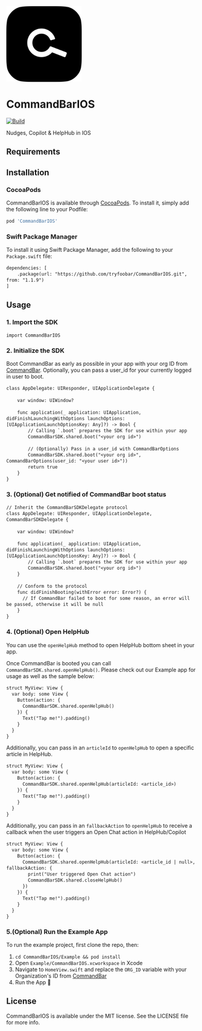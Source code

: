 <img src="docs/img/CommandBar.png" alt="CommandBar Logo" width="200" height="200">

# CommandBarIOS

[![Build](https://github.com/tryfoobar/CommandBarIOS/actions/workflows/ci.yml/badge.svg)](https://github.com/tryfoobar/CommandBarIOS/actions/workflows/ci.yml)

Nudges, Copilot & HelpHub in IOS

## Requirements

## Installation

### CocoaPods

CommandBarIOS is available through [CocoaPods](https://cocoapods.org). To install
it, simply add the following line to your Podfile:

```ruby
pod 'CommandBarIOS'
```

### Swift Package Manager

To install it using Swift Package Manager, add the following to your `Package.swift` file:

```
dependencies: [
    .package(url: "https://github.com/tryfoobar/CommandBarIOS.git", from: "1.1.9")
]
```

## Usage

### 1. Import the SDK

```
import CommandBarIOS
```

### 2. Initialize the SDK

Boot CommandBar as early as possible in your app with your org ID from [CommandBar](https://mobile.commandbar.com). Optionally, you can pass a user_id for your currently logged in user to boot.

```
class AppDelegate: UIResponder, UIApplicationDelegate {

    var window: UIWindow?

    func application(_ application: UIApplication, didFinishLaunchingWithOptions launchOptions: [UIApplicationLaunchOptionsKey: Any]?) -> Bool {
        // Calling `.boot` prepares the SDK for use within your app
        CommandBarSDK.shared.boot("<your org id>")

        // (Optionally) Pass in a user_id with CommandBarOptions
        CommandBarSDK.shared.boot("<your org id>", CommandBarOptions(user_id: "<your user id>"))
        return true
    }
}
```

### 3. (Optional) Get notified of CommandBar boot status

```
// Inherit the CommandBarSDKDelegate protocol
class AppDelegate: UIResponder, UIApplicationDelegate, CommandBarSDKDelegate {

    var window: UIWindow?

    func application(_ application: UIApplication, didFinishLaunchingWithOptions launchOptions: [UIApplicationLaunchOptionsKey: Any]?) -> Bool {
        // Calling `.boot` prepares the SDK for use within your app
        CommandBarSDK.shared.boot("<your org id>")
    }

    // Conform to the protocol
    func didFinishBooting(withError error: Error?) {
      // If CommandBar failed to boot for some reason, an error will be passed, otherwise it will be null
    }
}
```

### 4. (Optional) Open HelpHub

You can use the `openHelpHub` method to open HelpHub bottom sheet in your app.

Once CommandBar is booted you can call `CommandBarSDK.shared.openHelpHub()`. Please check out our Example app for usage as well as the sample below:

```
struct MyView: View {
  var body: some View {
    Button(action: {
      CommandBarSDK.shared.openHelpHub()
    }) {
      Text("Tap me!").padding()
    }
  }
}
```

Additionally, you can pass in an `articleId` to `openHelpHub` to open a specific article in HelpHub.

```
struct MyView: View {
  var body: some View {
    Button(action: {
      CommandBarSDK.shared.openHelpHub(articleId: <article_id>)
    }) {
      Text("Tap me!").padding()
    }
  }
}
```

Additionally, you can pass in an `fallbackAction` to `openHelpHub` to receive a callback when the user triggers an Open Chat action in HelpHub/Copilot

```
struct MyView: View {
  var body: some View {
    Button(action: {
      CommandBarSDK.shared.openHelpHub(articleId: <article_id | null>, fallbackAction: {
        print("User triggered Open Chat action")
        CommandBarSDK.shared.closeHelpHub()
      })
    }) {
      Text("Tap me!").padding()
    }
  }
}
```

### 5.(Optional) Run the Example App

To run the example project, first clone the repo, then:

1. `cd CommandBarIOS/Example && pod install`
2. Open `Example/CommandBarIOS.xcworkspace` in Xcode
3. Navigate to `HomeView.swift` and replace the `ORG_ID` variable with your Organization's ID from [CommandBar](https://mobile.commandbar.com)
4. Run the App 🎉

## License

CommandBarIOS is available under the MIT license. See the LICENSE file for more info.
